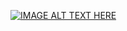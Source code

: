 [![IMAGE ALT TEXT HERE](https://img.youtube.com/vi/watch?v=_khyOHxm7Ws&ab_channel=ManSo/0.jpg)](https://www.youtube.com/watch?v=_khyOHxm7Ws&ab_channel=ManSo)

